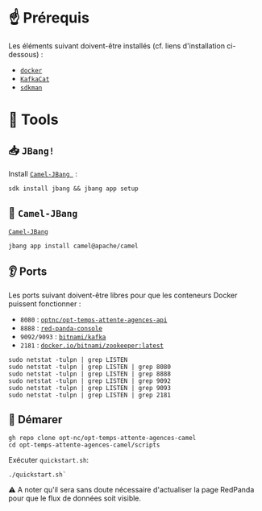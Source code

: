 # ☝️ Prérequis

Les éléments suivant doivent-être installés (cf. liens d'installation ci-dessous) :

- [`docker`](https://docs.docker.com/engine/install/)
- [`KafkaCat`](https://github.com/edenhill/kcat)
- [`sdkman`](https://sdkman.io/)


# 🧰 Tools

## 📥 `JBang!`

Install [`Camel-JBang `](https://www.jbang.dev/download/) :

```shell
sdk install jbang && jbang app setup
```

## 🐪 `Camel-JBang`

[`Camel-JBang`](https://camel.apache.org/manual/camel-jbang.html)


```shell
jbang app install camel@apache/camel
```

## 👂 Ports

Les ports suivant doivent-être libres pour que les conteneurs Docker puissent fonctionner :

- `8080` : [`optnc/opt-temps-attente-agences-api`](https://hub.docker.com/r/optnc/opt-temps-attente-agences-api)
- `8888` : [`red-panda-console`](https://github.com/redpanda-data/console)
- `9092/9093` : [`bitnami/kafka`](https://hub.docker.com/r/bitnami/kafka)
- `2181` : [`docker.io/bitnami/zookeeper:latest`](https://hub.docker.com/r/bitnami/zookeeper/)

```shell
sudo netstat -tulpn | grep LISTEN
sudo netstat -tulpn | grep LISTEN | grep 8080
sudo netstat -tulpn | grep LISTEN | grep 8888
sudo netstat -tulpn | grep LISTEN | grep 9092
sudo netstat -tulpn | grep LISTEN | grep 9093
sudo netstat -tulpn | grep LISTEN | grep 2181
```


 ## 🚀 Démarer

```shell
gh repo clone opt-nc/opt-temps-attente-agences-camel
cd opt-temps-attente-agences-camel/scripts
```

 Exécuter `quickstart.sh`:

```shell
./quickstart.sh`
```

:warning: A noter qu'il sera sans doute nécessaire d'actualiser la page RedPanda pour que le flux de données soit visible.
